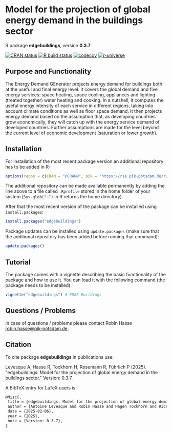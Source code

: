 # Model for the projection of global energy demand in the buildings sector

R package **edgebuildings**, version **0.3.7**

[![CRAN status](https://www.r-pkg.org/badges/version/edgebuildings)](https://cran.r-project.org/package=edgebuildings) [![R build status](https://github.com/johanneskoch94/edgebuildings/workflows/check/badge.svg)](https://github.com/johanneskoch94/edgebuildings/actions) [![codecov](https://codecov.io/gh/johanneskoch94/edgebuildings/branch/master/graph/badge.svg)](https://app.codecov.io/gh/johanneskoch94/edgebuildings) [![r-universe](https://pik-piam.r-universe.dev/badges/edgebuildings)](https://pik-piam.r-universe.dev/builds)

## Purpose and Functionality


  The Energy Demand GEnerator projects energy demand for buildings both at the
  useful and final energy level. It covers the global demand and five energy services:
  space heating, space cooling, appliances and lighting (treated together) water heating
  and cooking. In a nutshell, it computes the useful energy intensity of each service
  in different regions, taking into account climate conditions as well as floor space
  demand. It then projects energy demand based on the assumption that, as developing
  countries grow economically, they will catch up with the energy service demand of
  developed countries. Further assumptions are made for the level beyond
  the current level of economic development (saturation or lower growth).


## Installation

For installation of the most recent package version an additional repository has to be added in R:

```r
options(repos = c(CRAN = "@CRAN@", pik = "https://rse.pik-potsdam.de/r/packages"))
```
The additional repository can be made available permanently by adding the line above to a file called `.Rprofile` stored in the home folder of your system (`Sys.glob("~")` in R returns the home directory).

After that the most recent version of the package can be installed using `install.packages`:

```r 
install.packages("edgebuildings")
```

Package updates can be installed using `update.packages` (make sure that the additional repository has been added before running that command):

```r 
update.packages()
```

## Tutorial

The package comes with a vignette describing the basic functionality of the package and how to use it. You can load it with the following command (the package needs to be installed):

```r
vignette("edgebuildings") # EDGE Buildings
```

## Questions / Problems

In case of questions / problems please contact Robin Hasse <robin.hasse@pik-potsdam.de>.

## Citation

To cite package **edgebuildings** in publications use:

Levesque A, Hasse R, Tockhorn H, Rosemann R, Führlich P (2025). "edgebuildings: Model for the projection of global energy demand in the buildings sector." Version: 0.3.7.

A BibTeX entry for LaTeX users is

 ```latex
@Misc{,
  title = {edgebuildings: Model for the projection of global energy demand in the buildings sector},
  author = {Antoine Levesque and Robin Hasse and Hagen Tockhorn and Ricarda Rosemann and Pascal Führlich},
  date = {2025-02-06},
  year = {2025},
  note = {Version: 0.3.7},
}
```
